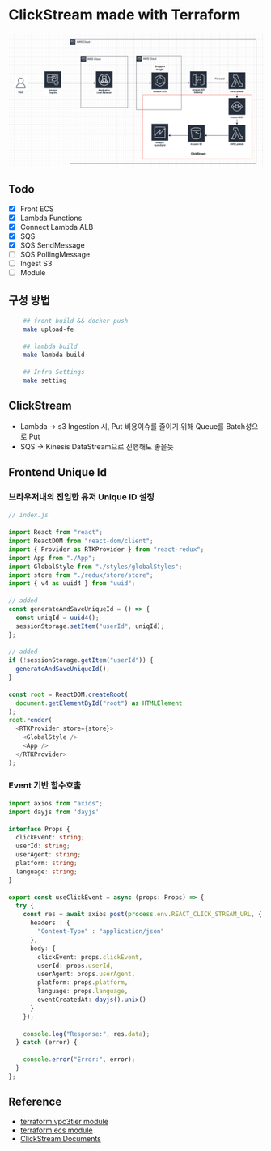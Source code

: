 # ClickStream made with Terraform

![1](./public/1.png)

## Todo

- [x] Front ECS
- [x] Lambda Functions
- [x] Connect Lambda ALB
- [x] SQS
- [x] SQS SendMessage
- [ ] SQS PollingMessage
- [ ] Ingest S3
- [ ] Module

## 구성 방법

```sh
    ## front build && docker push
    make upload-fe

    ## lambda build 
    make lambda-build

    ## Infra Settings
    make setting

```

## ClickStream

- Lambda -> s3 Ingestion 시, Put 비용이슈를 줄이기 위해 Queue를 Batch성으로 Put
- SQS -> Kinesis DataStream으로 진행해도 좋을듯

## Frontend Unique Id

### 브라우저내의 진입한 유저 Unique ID 설정

```ts
// index.js

import React from "react";
import ReactDOM from "react-dom/client";
import { Provider as RTKProvider } from "react-redux";
import App from "./App";
import GlobalStyle from "./styles/globalStyles";
import store from "./redux/store/store";
import { v4 as uuid4 } from "uuid";

// added
const generateAndSaveUniqueId = () => {
  const uniqId = uuid4();
  sessionStorage.setItem("userId", uniqId);
};

// added
if (!sessionStorage.getItem("userId")) {
  generateAndSaveUniqueId();
}

const root = ReactDOM.createRoot(
  document.getElementById("root") as HTMLElement
);
root.render(
  <RTKProvider store={store}>
    <GlobalStyle />
    <App />
  </RTKProvider>
);
```

### Event 기반 함수호출

```ts
import axios from "axios";
import dayjs from 'dayjs'

interface Props {
  clickEvent: string;
  userId: string;
  userAgent: string;
  platform: string;
  language: string;
}

export const useClickEvent = async (props: Props) => {
  try {
    const res = await axios.post(process.env.REACT_CLICK_STREAM_URL, {
      headers : {
        "Content-Type" : "application/json"
      },
      body: {
        clickEvent: props.clickEvent,
        userId: props.userId,
        userAgent: props.userAgent,
        platform: props.platform,
        language: props.language,
        eventCreatedAt: dayjs().unix()
      }
    });

    console.log("Response:", res.data);
  } catch (error) {

    console.error("Error:", error);
  }
};
```


## Reference 

- <a href="https://registry.terraform.io/modules/zkfmapf123/vpc3tier/lee/latest"> terraform vpc3tier module </a>
- <a href="https://registry.terraform.io/modules/zkfmapf123/ecs-fargate/lee/latest"> terraform ecs module </a>
- <a href="https://aws.amazon.com/ko/blogs/korea/new-solution-clickstream-analytics-on-aws-for-mobile-and-web-applications/"> ClickStream  Documents </a>